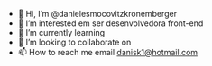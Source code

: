 - 👋 Hi, I’m @danielesmocovitzkronemberger
- 👀 I’m interested em  ser desenvolvedora front-end
- 🌱 I’m currently learning 
- 💞️ I’m looking to collaborate on 
- 📫 How to reach me  email  danisk1@hotmail.com
<!---

danielesmocovitzkronemberger/danielesmocovitzkronemberger is a ✨ special ✨ repository because its `README.md` (this file) appears on your GitHub profile.
You can click the Preview link to take a look at your changes.
--->
